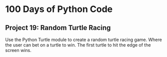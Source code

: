 # 100 Days of Python Code

## Project 19: Random Turtle Racing

Use the Python Turtle module to create a random turtle racing game.
Where the user can bet on a turtle to win.
The first turtle to hit the edge of the screen wins.
